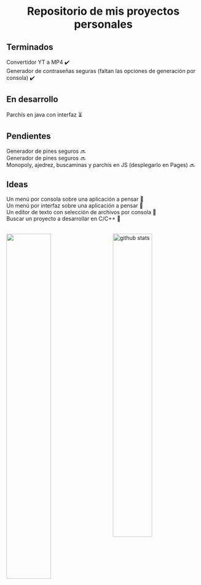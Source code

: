 <h1 align="center">Repositorio de mis proyectos personales</h1>

<h2>Terminados</h2>
Convertidor YT a MP4 ✔️<br>
Generador de contraseñas seguras (faltan las opciones de generación por consola) ✔️<br>

<h2>En desarrollo</h2>
Parchís en java con interfaz ⏳<br>

<h2>Pendientes</h2>
Generador de pines seguros 🔜<br>
Generador de pines seguros 🔜<br>
Monopoly, ajedrez, buscaminas y parchís en JS (desplegarlo en Pages) 🔜<br>

<h2>Ideas</h2>
Un menú por consola sobre una aplicación a pensar 💭<br>
Un menú por interfaz sobre una aplicación a pensar 💭<br>
Un editor de texto con selección de archivos por consola 💭<br>
Buscar un proyecto a desarrollar en C/C++ 💭<br> <br>

<img src="https://github-readme-streak-stats.herokuapp.com/?user=uo287577&theme=dark" width="48%" > <img src="https://github-readme-stats.vercel.app/api?username=uo287577&show_icons=true&theme=gotham" alt="github stats" width="45%" align="right"/>
